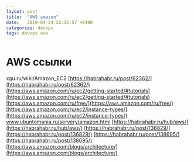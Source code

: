 ```yaml
---
layout: post
title:  "AWS amazon"
date:   2019-04-24 22:15:57 +0400
categories: devops
tags: devops aws
---
```


# AWS ссылки
xgu.ru/wiki/Amazon_EC2
[https://habrahabr.ru/post/62362/](https://habrahabr.ru/post/62362/)
[https://aws.amazon.com/ru/ec2/getting-started/#tutorials](https://aws.amazon.com/ru/ec2/getting-started/#tutorials)
[https://aws.amazon.com/ru/free/](https://aws.amazon.com/ru/free/)
[https://aws.amazon.com/ru/ec2/instance-types/](https://aws.amazon.com/ru/ec2/instance-types/)
www.ubuntomania.ru/servery/amazon.html
[https://habrahabr.ru/hub/aws/](https://habrahabr.ru/hub/aws/)
[https://habrahabr.ru/post/136829/](https://habrahabr.ru/post/136829/)
[https://habrahabr.ru/post/138695/](https://habrahabr.ru/post/138695/)
[https://aws.amazon.com/blogs/architecture/](https://aws.amazon.com/blogs/architecture/)
